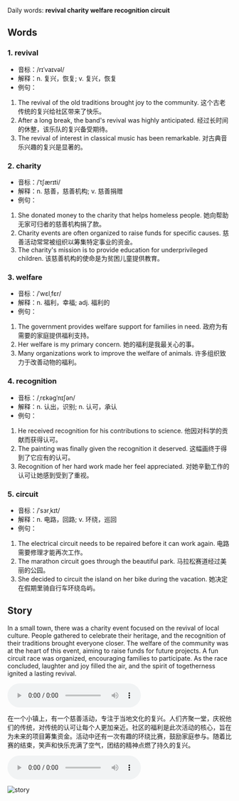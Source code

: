 Daily words: **revival charity welfare recognition circuit**

## Words
### 1. revival
- 音标：/rɪˈvaɪvəl/ <span style="cursor: pointer;" onclick="document.getElementById('audio-player-1').play()"><i class="fas fa-volume-up"></i></span>
<audio id="audio-player-1" src="https://files.dwong.top/words/revival.mp3" style="display:none;"></audio>
- 解释：n. 复兴，恢复; v. 复兴，恢复
- 例句：
1. The revival of the old traditions brought joy to the community.
这个古老传统的复兴给社区带来了快乐。
2. After a long break, the band's revival was highly anticipated.
经过长时间的休整，该乐队的复兴备受期待。
3. The revival of interest in classical music has been remarkable.
对古典音乐兴趣的复兴是显著的。

### 2. charity
- 音标：/ˈtʃærɪti/ <span style="cursor: pointer;" onclick="document.getElementById('audio-player-2').play()"><i class="fas fa-volume-up"></i></span>
<audio id="audio-player-2" src="https://files.dwong.top/words/charity.mp3" style="display:none;"></audio>
- 解释：n. 慈善，慈善机构; v. 慈善捐赠
- 例句：
1. She donated money to the charity that helps homeless people.
她向帮助无家可归者的慈善机构捐了款。
2. Charity events are often organized to raise funds for specific causes.
慈善活动常常被组织以筹集特定事业的资金。
3. The charity's mission is to provide education for underprivileged children.
该慈善机构的使命是为贫困儿童提供教育。

### 3. welfare
- 音标：/ˈwɛlˌfɛr/ <span style="cursor: pointer;" onclick="document.getElementById('audio-player-3').play()"><i class="fas fa-volume-up"></i></span>
<audio id="audio-player-3" src="https://files.dwong.top/words/welfare.mp3" style="display:none;"></audio>
- 解释：n. 福利，幸福; adj. 福利的
- 例句：
1. The government provides welfare support for families in need.
政府为有需要的家庭提供福利支持。
2. Her welfare is my primary concern.
她的福利是我最关心的事。
3. Many organizations work to improve the welfare of animals.
许多组织致力于改善动物的福利。

### 4. recognition
- 音标：/ˌrɛkəɡˈnɪʃən/ <span style="cursor: pointer;" onclick="document.getElementById('audio-player-4').play()"><i class="fas fa-volume-up"></i></span>
<audio id="audio-player-4" src="https://files.dwong.top/words/recognition.mp3" style="display:none;"></audio>
- 解释：n. 认出，识别; n. 认可，承认
- 例句：
1. He received recognition for his contributions to science.
他因对科学的贡献而获得认可。
2. The painting was finally given the recognition it deserved.
这幅画终于得到了它应有的认可。
3. Recognition of her hard work made her feel appreciated.
对她辛勤工作的认可让她感到受到了重视。

### 5. circuit
- 音标：/ˈsɜrˌkɪt/ <span style="cursor: pointer;" onclick="document.getElementById('audio-player-5').play()"><i class="fas fa-volume-up"></i></span>
<audio id="audio-player-5" src="https://files.dwong.top/words/circuit.mp3" style="display:none;"></audio>
- 解释：n. 电路，回路; v. 环绕，巡回
- 例句：
1. The electrical circuit needs to be repaired before it can work again.
电路需要修理才能再次工作。
2. The marathon circuit goes through the beautiful park.
马拉松赛道经过美丽的公园。
3. She decided to circuit the island on her bike during the vacation.
她决定在假期里骑自行车环绕岛屿。

## Story
In a small town, there was a charity event focused on the revival of local culture. People gathered to celebrate their heritage, and the recognition of their traditions brought everyone closer. The welfare of the community was at the heart of this event, aiming to raise funds for future projects. A fun circuit race was organized, encouraging families to participate. As the race concluded, laughter and joy filled the air, and the spirit of togetherness ignited a lasting revival.

<audio controls>
  <source src="https://files.dwong.top/story/2024-08-07-english.mp3" type="audio/mpeg">
  你的浏览器不支持音频元素。
</audio>
  

在一个小镇上，有一个慈善活动，专注于当地文化的复兴。人们齐聚一堂，庆祝他们的传统，对传统的认可让每个人更加亲近。社区的福利是此次活动的核心，旨在为未来的项目筹集资金。活动中还有一次有趣的环绕比赛，鼓励家庭参与。随着比赛的结束，笑声和快乐充满了空气，团结的精神点燃了持久的复兴。

<audio controls>
  <source src="https://files.dwong.top/story/2024-08-07-chinese.mp3" type="audio/mpeg">
  你的浏览器不支持音频元素。
</audio>
  

![story](https://files.dwong.top/images/2024-08-07.png)

